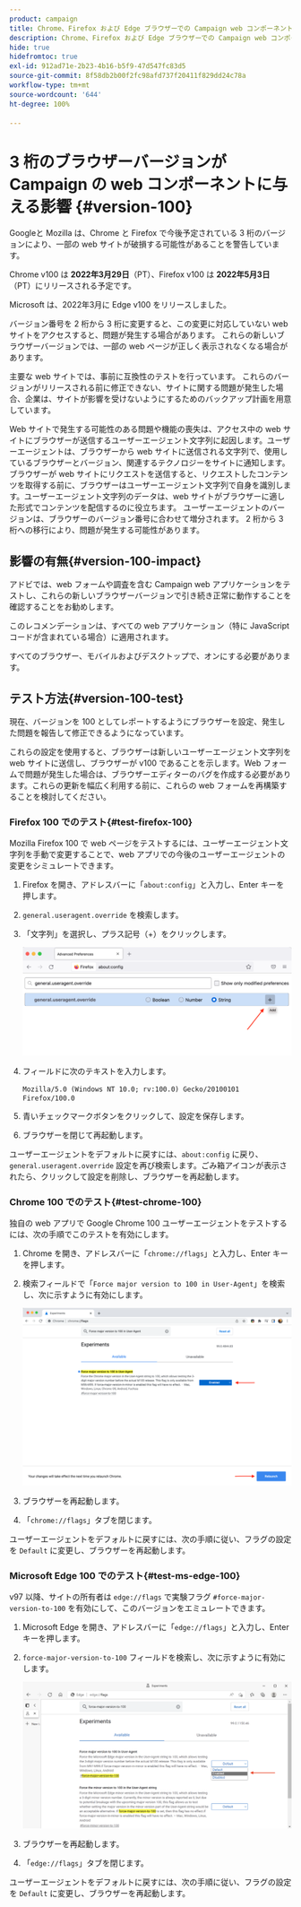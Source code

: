 ```yaml
---
product: campaign
title: Chrome、Firefox および Edge ブラウザーでの Campaign web コンポーネントおよびバージョン 100
description: Chrome、Firefox および Edge ブラウザーでの Campaign web コンポーネントおよびバージョン 100
hide: true
hidefromtoc: true
exl-id: 912ad71e-2b23-4b16-b5f9-47d547fc83d5
source-git-commit: 8f58db2b00f2fc98afd737f20411f829dd24c78a
workflow-type: tm+mt
source-wordcount: '644'
ht-degree: 100%

---
```


# 3 桁のブラウザーバージョンが Campaign の web コンポーネントに与える影響 {#version-100}

Googleと Mozilla は、Chrome と Firefox で今後予定されている 3 桁のバージョンにより、一部の web サイトが破損する可能性があることを警告しています。

Chrome v100 は **2022年3月29日**（PT）、Firefox v100 は **2022年5月3日**（PT）にリリースされる予定です。

Microsoft は、2022年3月に Edge v100 をリリースしました。

バージョン番号を 2 桁から 3 桁に変更すると、この変更に対応していない web サイトをアクセスすると、問題が発生する場合があります。 これらの新しいブラウザーバージョンでは、一部の web ページが正しく表示されなくなる場合があります。

主要な web サイトでは、事前に互換性のテストを行っています。 これらのバージョンがリリースされる前に修正できない、サイトに関する問題が発生した場合、企業は、サイトが影響を受けないようにするためのバックアップ計画を用意しています。

Web サイトで発生する可能性のある問題や機能の喪失は、アクセス中の web サイトにブラウザーが送信するユーザーエージェント文字列に起因します。ユーザーエージェントは、ブラウザーから web サイトに送信される文字列で、使用しているブラウザーとバージョン、関連するテクノロジーをサイトに通知します。ブラウザーが web サイトにリクエストを送信すると、リクエストしたコンテンツを取得する前に、ブラウザーはユーザーエージェント文字列で自身を識別します。ユーザーエージェント文字列のデータは、web サイトがブラウザーに適した形式でコンテンツを配信するのに役立ちます。 ユーザーエージェントのバージョンは、ブラウザーのバージョン番号に合わせて増分されます。 2 桁から 3 桁への移行により、問題が発生する可能性があります。

## 影響の有無{#version-100-impact}

アドビでは、web フォームや調査を含む Campaign web アプリケーションをテストし、これらの新しいブラウザーバージョンで引き続き正常に動作することを確認することをお勧めします。

このレコメンデーションは、すべての web アプリケーション（特に JavaScript コードが含まれている場合）に適用されます。

すべてのブラウザー、モバイルおよびデスクトップで、オンにする必要があります。

## テスト方法{#version-100-test}

現在、バージョンを 100 としてレポートするようにブラウザーを設定、発生した問題を報告して修正できるようになっています。

これらの設定を使用すると、ブラウザーは新しいユーザーエージェント文字列を web サイトに送信し、ブラウザーが v100 であることを示します。Web フォームで問題が発生した場合は、ブラウザーエディターのバグを作成する必要があります。これらの更新を幅広く利用する前に、これらの web フォームを再構築することを検討してください。

### Firefox 100 でのテスト{#test-firefox-100}

Mozilla Firefox 100 で web ページをテストするには、ユーザーエージェント文字列を手動で変更することで、web アプリでの今後のユーザーエージェントの変更をシミュレートできます。

1. Firefox を開き、アドレスバーに「`about:config`」と入力し、Enter キーを押します。
1. `general.useragent.override` を検索します。
1. 「文字列」を選択し、プラス記号（+）をクリックします。

   ![](assets/do-not-localize/force-user-agent-firefox.png)

1. フィールドに次のテキストを入力します。

   ```
   Mozilla/5.0 (Windows NT 10.0; rv:100.0) Gecko/20100101 Firefox/100.0
   ```

1. 青いチェックマークボタンをクリックして、設定を保存します。
1. ブラウザーを閉じて再起動します。

ユーザーエージェントをデフォルトに戻すには、`about:config` に戻り、`general.useragent.override` 設定を再び検索します。ごみ箱アイコンが表示されたら、クリックして設定を削除し、ブラウザーを再起動します。

### Chrome 100 でのテスト{#test-chrome-100}

独自の web アプリで Google Chrome 100 ユーザーエージェントをテストするには、次の手順でこのテストを有効にします。

1. Chrome を開き、アドレスバーに「`chrome://flags`」と入力し、Enter キーを押します。
1. 検索フィールドで「`Force major version to 100 in User-Agent`」を検索し、次に示すように有効にします。

   ![](assets/do-not-localize/force-user-agent-chrome.png)

1. ブラウザーを再起動します。
1. 「`chrome://flags`」タブを閉じます。

ユーザーエージェントをデフォルトに戻すには、次の手順に従い、フラグの設定を `Default` に変更し、ブラウザーを再起動します。


### Microsoft Edge 100 でのテスト{#test-ms-edge-100}

v97 以降、サイトの所有者は `edge://flags` で実験フラグ `#force-major-version-to-100` を有効にして、このバージョンをエミュレートできます。

1. Microsoft Edge を開き、アドレスバーに「`edge://flags`」と入力し、Enter キーを押します。
1. `force-major-version-to-100` フィールドを検索し、次に示すように有効にします。

   ![](assets/do-not-localize/force-user-agent-edge.png)

1. ブラウザーを再起動します。
1. 「`edge://flags`」タブを閉じます。

ユーザーエージェントをデフォルトに戻すには、次の手順に従い、フラグの設定を `Default` に変更し、ブラウザーを再起動します。
